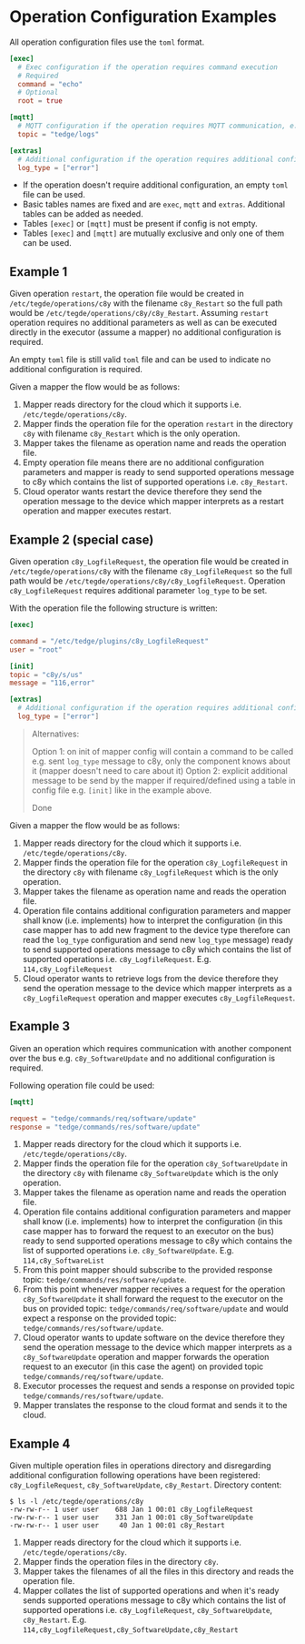 # Operation Configuration Examples

All operation configuration files use the `toml` format.

```toml
[exec]
  # Exec configuration if the operation requires command execution
  # Required
  command = "echo"
  # Optional
  root = true

[mqtt]
  # MQTT configuration if the operation requires MQTT communication, e.g. forwarding message JSON on the bus
  topic = "tedge/logs"

[extras]
  # Additional configuration if the operation requires additional configuration
  log_type = ["error"]
```

* If the operation doesn't require additional configuration, an empty `toml` file can be used.
* Basic tables names are fixed and are `exec`, `mqtt` and `extras`. Additional tables can be added as needed.
* Tables `[exec]` or `[mqtt]` must be present if config is not empty.
* Tables `[exec]` and `[mqtt]` are mutually exclusive and only one of them can be used.

## Example 1

Given operation `restart`, the operation file would be created in `/etc/tegde/operations/c8y` with the filename `c8y_Restart` so the full path would be `/etc/tegde/operations/c8y/c8y_Restart`.
Assuming `restart` operation requires no additional parameters as well as can be executed directly in the executor (assume a mapper) no additional configuration is required.

An empty `toml` file is still valid `toml` file and can be used to indicate no additional configuration is required.

Given a mapper the flow would be as follows:

1. Mapper reads directory for the cloud which it supports i.e. `/etc/tegde/operations/c8y`.
2. Mapper finds the operation file for the operation `restart` in the directory `c8y` with filename `c8y_Restart` which is the only operation.
3. Mapper takes the filename as operation name and reads the operation file.
4. Empty operation file means there are no additional configuration parameters and mapper is ready to send supported operations message to c8y which contains the list of supported operations i.e. `c8y_Restart`.
5. Cloud operator wants restart the device therefore they send the operation message to the device which mapper interprets as a restart operation and mapper executes restart.

## Example 2 (special case)

Given operation `c8y_LogfileRequest`, the operation file would be created in `/etc/tegde/operations/c8y` with the filename `c8y_LogfileRequest` so the full path would be `/etc/tegde/operations/c8y/c8y_LogfileRequest`.
Operation `c8y_LogfileRequest` requires additional parameter `log_type` to be set.

With the operation file the following structure is written:

```toml
[exec]

command = "/etc/tedge/plugins/c8y_LogfileRequest"
user = "root"

[init]
topic = "c8y/s/us"
message = "116,error"

[extras]
  # Additional configuration if the operation requires additional configuration
  log_type = ["error"]
```

> Alternatives:
>
> Option 1: on init of mapper config will contain a command to be called e.g. sent `log_type` message to c8y, only the component knows about it (mapper doesn't need to care about it)
> Option 2: explicit additional message to be send by the mapper if required/defined using a table in config file e.g. `[init]` like in the example above.
>
> Done

Given a mapper the flow would be as follows:

1. Mapper reads directory for the cloud which it supports i.e. `/etc/tegde/operations/c8y`.
2. Mapper finds the operation file for the operation `c8y_LogfileRequest` in the directory `c8y` with filename `c8y_LogfileRequest` which is the only operation.
3. Mapper takes the filename as operation name and reads the operation file.
4. Operation file contains additional configuration parameters and mapper shall know (i.e. implements) how to interpret the configuration (in this case mapper has to add new fragment to the device type therefore can read the `log_type` configuration and send new `log_type` message) ready to send supported operations message to c8y which contains the list of supported operations i.e. `c8y_LogfileRequest`. E.g. `114,c8y_LogfileRequest`
5. Cloud operator wants to retrieve logs from the device therefore they send the operation message to the device which mapper interprets as a `c8y_LogfileRequest` operation and mapper executes `c8y_LogfileRequest`.

## Example 3

Given an operation which requires communication with another component over the bus e.g. `c8y_SoftwareUpdate` and no additional configuration is required.

Following operation file could be used:

```toml
[mqtt]

request = "tedge/commands/req/software/update"
response = "tedge/commands/res/software/update"
```

1. Mapper reads directory for the cloud which it supports i.e. `/etc/tegde/operations/c8y`.
2. Mapper finds the operation file for the operation `c8y_SoftwareUpdate` in the directory `c8y` with filename `c8y_SoftwareUpdate` which is the only operation.
3. Mapper takes the filename as operation name and reads the operation file.
4. Operation file contains additional configuration parameters and mapper shall know (i.e. implements) how to interpret the configuration (in this case mapper has to forward the request to an executor on the bus) ready to send supported operations message to c8y which contains the list of supported operations i.e. `c8y_SoftwareUpdate`. E.g. `114,c8y_SoftwareList`
5. From this point mapper should subscribe to the provided response topic: `tedge/commands/res/software/update`.
6. From this point whenever mapper receives a request for the operation `c8y_SoftwareUpdate` it shall forward the request to the executor on the bus on provided topic: `tedge/commands/req/software/update` and would expect a response on the provided topic: `tedge/commands/res/software/update`.
7. Cloud operator wants to update software on the device therefore they send the operation message to the device which mapper interprets as a `c8y_SoftwareUpdate` operation and mapper forwards the operation request to an executor (in this case the agent) on provided topic `tedge/commands/req/software/update`.
8. Executor processes the request and sends a response on provided topic `tedge/commands/res/software/update`.
9. Mapper translates the response to the cloud format and sends it to the cloud.

## Example 4

Given multiple operation files in operations directory and disregarding additional configuration following operations have been registered: `c8y_LogfileRequest`, `c8y_SoftwareUpdate`, `c8y_Restart`.
Directory content:

```shell
$ ls -l /etc/tegde/operations/c8y
-rw-rw-r-- 1 user user    688 Jan 1 00:01 c8y_LogfileRequest
-rw-rw-r-- 1 user user    331 Jan 1 00:01 c8y_SoftwareUpdate
-rw-rw-r-- 1 user user     40 Jan 1 00:01 c8y_Restart
```

1. Mapper reads directory for the cloud which it supports i.e. `/etc/tegde/operations/c8y`.
2. Mapper finds the operation files in the directory `c8y`.
3. Mapper takes the filenames of all the files in this directory and reads the operation file.
4. Mapper collates the list of supported operations and when it's ready sends supported operations message to c8y which contains the list of supported operations i.e. `c8y_LogfileRequest`, `c8y_SoftwareUpdate`, `c8y_Restart`. E.g. `114,c8y_LogfileRequest,c8y_SoftwareUpdate,c8y_Restart`

